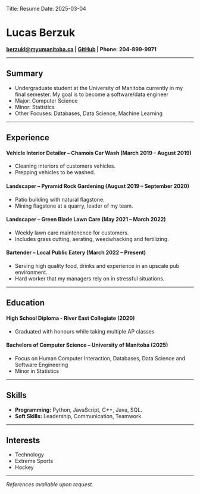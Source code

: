 Title: Resume
Date: 2025-03-04


# Lucas Berzuk

**[berzukl@myumanitoba.ca](mailto:berzukl@myumanitoba.ca) | [GitHub](https://github.com/LucasBerzuk) | Phone: 204-899-9971**

---

## Summary

+ Undergraduate student at the University of Manitoba currently in my final semester. My goal is to become a software/data engineer
+ Major: Computer Science
+ Minor: Statistics
+ Other Focuses: Databases, Data Science, Machine Learning

---

## Experience

#### **Vehicle Interior Detailer** – Chamois Car Wash (March 2019 – August 2019)
+ Cleaning interiors of customers vehicles.
+ Prepping vehicles to be washed. 

#### **Landscaper** – Pyramid Rock Gardening (August 2019 – September 2020)
+ Patio building with natural flagstone.
+ Mining flagstone at a quarry, leader of my team. 

#### **Landscaper** – Green Blade Lawn Care (May 2021 – March 2022)
+ Weekly lawn care maintenence for customers.
+ Includes grass cutting, aerating, weedwhacking and fertilizing.

#### **Bartender** – Local Public Eatery (March 2022 – Present)
+ Serving high quality food, drinks and experience in an upscale pub environment. 
+ Hard worker that my managers rely on in stressful situations. 

---

## Education

#### **High School Diploma** - River East Collegiate (2020)
+ Graduated with honours while taking multiple AP classes

#### **Bachelors of Computer Science** – University of Manitoba (2025)
+ Focus on Human Computer Interaction, Databases, Data Science and Software Engineering
+ Minor in Statistics

---

## Skills

- **Programming:** Python, JavaScript, C++, Java, SQL.
- **Soft Skills:** Leadership, Communication, Teamwork.

---

## Interests

+ Technology
+ Extreme Sports
+ Hockey

---

*References available upon request.*
